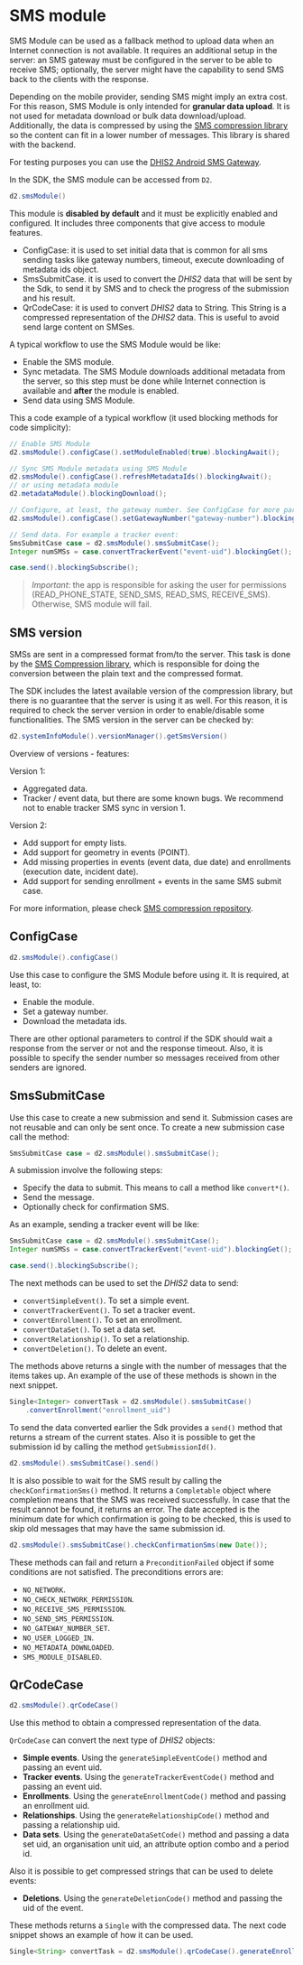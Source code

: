 # SMS module

<!--DHIS2-SECTION-ID:sms_module-->

SMS Module can be used as a fallback method to upload data when an Internet connection is not available. It requires an additional setup in the server: an SMS gateway must be configured in the server to be able to receive SMS; optionally, the server might have the capability to send SMS back to the clients with the response.

Depending on the mobile provider, sending SMS might imply an extra cost. For this reason, SMS Module is only intended for **granular data upload**. It is not used for metadata download or bulk data download/upload. Additionally, the data is compressed by using the [SMS compression library](https://github.com/dhis2/sms-compression) so the content can fit in a lower number of messages. This library is shared with the backend.

For testing purposes you can use the [DHIS2 Android SMS Gateway](https://github.com/dhis2/dhis2-sms-android-gateway).

In the SDK, the SMS module can be accessed from `D2`.

```java
d2.smsModule()
```

This module is **disabled by default** and it must be explicitly enabled and configured. It includes three components that give access to module features.

- ConfigCase: it is used to set initial data that is common for all sms sending tasks like gateway numbers, timeout, execute downloading
of metadata ids object.
- SmsSubmitCase. it is used to convert the *DHIS2* data that will be sent by the Sdk, to send it by SMS and to check the progress of the submission and his result.
- QrCodeCase: it is used to convert *DHIS2* data to String. This String is a compressed representation of the *DHIS2* data. This is useful to avoid send large content on SMSes.

A typical workflow to use the SMS Module would be like:

- Enable the SMS module.
- Sync metadata. The SMS Module downloads additional metadata from the server, so this step must be done while Internet connection is available and **after** the module is enabled.
- Send data using SMS Module.

This a code example of a typical workflow (it used blocking methods for code simplicity):

```java
// Enable SMS Module
d2.smsModule().configCase().setModuleEnabled(true).blockingAwait();

// Sync SMS Module metadata using SMS Module
d2.smsModule().configCase().refreshMetadataIds().blockingAwait();
// or using metadata module
d2.metadataModule().blockingDownload();

// Configure, at least, the gateway number. See ConfigCase for more parameters
d2.smsModule().configCase().setGatewayNumber("gateway-number").blockingAwait();

// Send data. For example a tracker event:
SmsSubmitCase case = d2.smsModule().smsSubmitCase();
Integer numSMSs = case.convertTrackerEvent("event-uid").blockingGet();

case.send().blockingSubscribe();
```

> *Important*: the app is responsible for asking the user for permissions (READ_PHONE_STATE, SEND_SMS, READ_SMS, RECEIVE_SMS). Otherwise, SMS module will fail.

## SMS version

SMSs are sent in a compressed format from/to the server. This task is done by the [SMS Compression library](https://github.com/dhis2/sms-compression), which is responsible for doing the conversion between the plain text and the compressed format.

The SDK includes the latest available version of the compression library, but there is no guarantee that the server is using it as well. For this reason, it is required to check the server version in order to enable/disable some functionalities. The SMS version in the server can be checked by:

```java
d2.systemInfoModule().versionManager().getSmsVersion()
```

Overview of versions - features:

Version 1:
- Aggregated data.
- Tracker / event data, but there are some known bugs. We recommend not to enable tracker SMS sync in version 1.

Version 2:
- Add support for empty lists.
- Add support for geometry in events (POINT).
- Add missing properties in events (event data, due date) and enrollments (execution date, incident date).
- Add support for sending enrollment + events in the same SMS submit case.

For more information, please check [SMS compression repository](https://github.com/dhis2/sms-compression).

## ConfigCase

<!--DHIS2-SECTION-ID:sms_module_config_case-->

```java
d2.smsModule().configCase()
```

Use this case to configure the SMS Module before using it. It is required, at least, to:

- Enable the module.
- Set a gateway number.
- Download the metadata ids.

There are other optional parameters to control if the SDK should wait a response from the server or not and the response timeout. Also, it is possible to specify the sender number so messages received from other senders are ignored.

## SmsSubmitCase

<!--DHIS2-SECTION-ID:sms_module_submit_case-->

Use this case to create a new submission and send it. Submission cases are not reusable and can only be sent once. To create a new submission case call the method:

```java
SmsSubmitCase case = d2.smsModule().smsSubmitCase();
```

A submission involve the following steps:

- Specify the data to submit. This means to call a method like `convert*()`.
- Send the message.
- Optionally check for confirmation SMS.

As an example, sending a tracker event will be like:

```java
SmsSubmitCase case = d2.smsModule().smsSubmitCase();
Integer numSMSs = case.convertTrackerEvent("event-uid").blockingGet();

case.send().blockingSubscribe();
```

The next methods can be used to set the *DHIS2* data to send:

- `convertSimpleEvent()`. To set a simple event.
- `convertTrackerEvent()`. To set a tracker event.
- `convertEnrollment()`. To set an enrollment.
- `convertDataSet()`. To set a data set.
- `convertRelationship()`. To set a relationship.
- `convertDeletion()`. To delete an event.

The methods above returns a single with the number of messages that the
items takes up. An example of the use of these methods is shown in the
next snippet.

```java
Single<Integer> convertTask = d2.smsModule().smsSubmitCase()
    .convertEnrollment("enrollment_uid")
```

To send the data converted earlier the Sdk provides a `send()` method
that returns a stream of the current states. Also it is possible to get
the submission id by calling the method `getSubmissionId()`.

```java
d2.smsModule().smsSubmitCase().send()
```

It is also possible to wait for the SMS result by calling the
`checkConfirmationSms()` method. It returns a `Completable` object where
completion means that the SMS was received successfully. In case that
the result cannot be found, it returns an error. The date accepted is
the minimum date for which confirmation is going to be checked, this is
used to skip old messages that may have the same submission id.

```java
d2.smsModule().smsSubmitCase().checkConfirmationSms(new Date());
```

These methods can fail and return a `PreconditionFailed` object if some
conditions are not satisfied. The preconditions errors are:

- `NO_NETWORK`.
- `NO_CHECK_NETWORK_PERMISSION`.
- `NO_RECEIVE_SMS_PERMISSION`.
- `NO_SEND_SMS_PERMISSION`.
- `NO_GATEWAY_NUMBER_SET`.
- `NO_USER_LOGGED_IN`.
- `NO_METADATA_DOWNLOADED`.
- `SMS_MODULE_DISABLED`.

## QrCodeCase

<!--DHIS2-SECTION-ID:sms_module_qr_code_case-->

```java
d2.smsModule().qrCodeCase()
```

Use this method to obtain a compressed representation of the data.

`QrCodeCase` can convert the next type of *DHIS2* objects:

- **Simple events**. Using the `generateSimpleEventCode()` method and passing an event uid.
- **Tracker events**. Using the `generateTrackerEventCode()` method and passing an event uid. 
- **Enrollments**. Using the `generateEnrollmentCode()` method and passing an enrollment uid.
- **Relationships**. Using the `generateRelationshipCode()` method and passing a relationship uid.
- **Data sets**. Using the `generateDataSetCode()` method and passing a data set uid, an organisation unit uid, an attribute option combo and a period id.
  
Also it is possible to get compressed strings that can be used to delete events:

- **Deletions**. Using the `generateDeletionCode()` method and passing the uid of the event.
  
These methods returns a `Single` with the compressed data. The next code snippet shows an example of how it can be used.

```java
Single<String> convertTask = d2.smsModule().qrCodeCase().generateEnrollmentCode(enrollmentUid);
```
